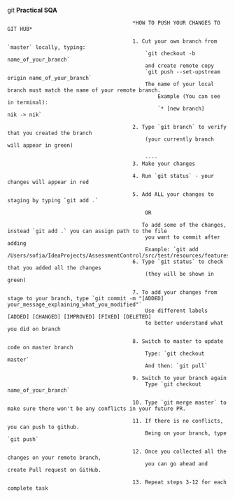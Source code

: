 git ****Practical SQA****
                                            
                                            *HOW TO PUSH YOUR CHANGES TO GIT HUB*
                                            
                                            1. Cut your own branch from `master` locally, typing:
                                                `git checkout -b name_of_your_branch`
                                                and create remote copy
                                                `git push --set-upstream origin name_of_your_branch`
                                                The name of your local branch must match the name of your remote branch.
                                                    Example (You can see in terminal):
                                                    `* [new branch]      nik -> nik`
                                            
                                            2. Type `git branch` to verify that you created the branch
                                                (your currently branch will appear in green)
                                            
                                                ----
                                            3. Make your changes
                                            
                                            4. Run `git status` - your changes will appear in red
                                            
                                            5. Add ALL your changes to staging by typing `git add .`
                                            
                                                OR
                                            
                                               To add some of the changes, instead `git add .` you can assign path to the file
                                                you want to commit after adding
                                                Example: `git add /Users/sofia/IdeaProjects/AssessmentControl/src/test/resources/features/1.ObjectsPropertiesMethods/firstTest.feature`
                                            6. Type `git status` to check that you added all the changes
                                                (they will be shown in green)
                                            
                                            7. To add your changes from stage to your branch, type `git commit -m "[ADDED] your_message_explaining_what_you_modified"`
                                                Use different labels [ADDED] [CHANGED] [IMPROVED] [FIXED] [DELETED]
                                                to better understand what you did on branch
                                            
                                            8. Switch to master to update code on master branch
                                                Type: `git checkout master`
                                                And then: `git pull`
                                            
                                            9. Switch to your branch again
                                                Type `git checkout name_of_your_branch`
                                            
                                            10. Type `git merge master` to make sure there won't be any conflicts in your future PR.
                                            
                                            11. If there is no conflicts, you can push to github.
                                                Being on your branch, type `git push`
                                            
                                            12. Once you collected all the changes on your remote branch,
                                                you can go ahead and create Pull request on GitHub.
                                            
                                            13. Repeat steps 3-12 for each complete task
